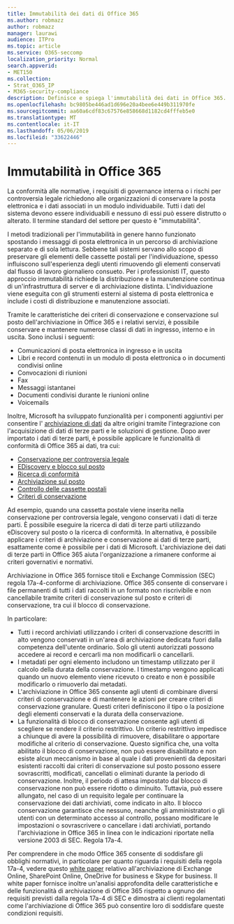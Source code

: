 ```yaml
---
title: Immutabilità dei dati di Office 365
ms.author: robmazz
author: robmazz
manager: laurawi
audience: ITPro
ms.topic: article
ms.service: O365-seccomp
localization_priority: Normal
search.appverid:
- MET150
ms.collection:
- Strat_O365_IP
- M365-security-compliance
description: Definisce e spiega l'immutabilità dei dati in Office 365.
ms.openlocfilehash: bc9805be446ad1d696e20a4bee6e449b311970fe
ms.sourcegitcommit: aa60a6cdf83c67576e858668d1182cd4fffeb5e0
ms.translationtype: MT
ms.contentlocale: it-IT
ms.lasthandoff: 05/06/2019
ms.locfileid: "33622446"
---
```

# <a name="immutability-in-office-365"></a>Immutabilità in Office 365

La conformità alle normative, i requisiti di governance interna o i rischi per controversia legale richiedono alle organizzazioni di conservare la posta elettronica e i dati associati in un modulo individuabile. Tutti i dati del sistema devono essere individuabili e nessuno di essi può essere distrutto o alterato. Il termine standard del settore per questo è "immutabilità".

I metodi tradizionali per l'immutabilità in genere hanno funzionato spostando i messaggi di posta elettronica in un percorso di archiviazione separato e di sola lettura. Sebbene tali sistemi servano allo scopo di preservare gli elementi delle cassette postali per l'individuazione, spesso influiscono sull'esperienza degli utenti rimuovendo gli elementi conservati dal flusso di lavoro giornaliero consueto. Per i professionisti IT, questo approccio immutabilità richiede la distribuzione e la manutenzione continua di un'infrastruttura di server e di archiviazione distinta. L'individuazione viene eseguita con gli strumenti esterni al sistema di posta elettronica e include i costi di distribuzione e manutenzione associati.

Tramite le caratteristiche dei criteri di conservazione e conservazione sul posto dell'archiviazione in Office 365 e i relativi servizi, è possibile conservare e mantenere numerose classi di dati in ingresso, interno e in uscita. Sono inclusi i seguenti:

- Comunicazioni di posta elettronica in ingresso e in uscita
- Libri e record contenuti in un modulo di posta elettronica o in documenti condivisi online
- Convocazioni di riunioni
- Fax
- Messaggi istantanei
- Documenti condivisi durante le riunioni online
- Voicemails

Inoltre, Microsoft ha sviluppato funzionalità per i componenti aggiuntivi per consentire l' [archiviazione di dati](https://support.office.com/article/Archiving-third-party-data-in-Office-365-0ce338d5-3666-4a18-86ab-c6910ff408cc) da altre origini tramite l'integrazione con l'acquisizione di dati di terze parti e le soluzioni di gestione. Dopo aver importato i dati di terze parti, è possibile applicare le funzionalità di conformità di Office 365 ai dati, tra cui:

- [Conservazione per controversia legale](create-a-litigation-hold.md)
- [EDiscovery e blocco sul posto](manage-legal-investigations.md)
- [Ricerca di conformità](search-for-content.md)
- [Archiviazione sul posto](enable-archive-mailboxes.md)
- [Controllo delle cassette postali](enable-mailbox-auditing.md)
- [Criteri di conservazione](retention-policies.md)

Ad esempio, quando una cassetta postale viene inserita nella conservazione per controversia legale, vengono conservati i dati di terze parti. È possibile eseguire la ricerca di dati di terze parti utilizzando eDiscovery sul posto o la ricerca di conformità. In alternativa, è possibile applicare i criteri di archiviazione e conservazione ai dati di terze parti, esattamente come è possibile per i dati di Microsoft. L'archiviazione dei dati di terze parti in Office 365 aiuta l'organizzazione a rimanere conforme ai criteri governativi e normativi.

Archiviazione in Office 365 fornisce titoli e Exchange Commission (SEC) regola 17a-4-conforme di archiviazione. Office 365 consente di conservare i file permanenti di tutti i dati raccolti in un formato non riscrivibile e non cancellabile tramite criteri di conservazione sul posto e criteri di conservazione, tra cui il blocco di conservazione.

In particolare:

- Tutti i record archiviati utilizzando i criteri di conservazione descritti in alto vengono conservati in un'area di archiviazione dedicata fuori dalla competenza dell'utente ordinario. Solo gli utenti autorizzati possono accedere ai record e cercarli ma non modificarli o cancellarli.
- I metadati per ogni elemento includono un timestamp utilizzato per il calcolo della durata della conservazione. I timestamp vengono applicati quando un nuovo elemento viene ricevuto o creato e non è possibile modificarlo o rimuoverlo dai metadati.
- L'archiviazione in Office 365 consente agli utenti di combinare diversi criteri di conservazione e di mantenere le azioni per creare criteri di conservazione granulare. Questi criteri definiscono il tipo o la posizione degli elementi conservati e la durata della conservazione.
- La funzionalità di blocco di conservazione consente agli utenti di scegliere se rendere il criterio restrittivo. Un criterio restrittivo impedisce a chiunque di avere la possibilità di rimuovere, disabilitare o apportare modifiche al criterio di conservazione. Questo significa che, una volta abilitato il blocco di conservazione, non può essere disabilitato e non esiste alcun meccanismo in base al quale i dati provenienti da depositari esistenti raccolti dai criteri di conservazione sul posto possono essere sovrascritti, modificati, cancellati o eliminati durante la periodo di conservazione. Inoltre, il periodo di attesa impostato dal blocco di conservazione non può essere ridotto o diminuito. Tuttavia, può essere allungato, nel caso di un requisito legale per continuare la conservazione dei dati archiviati, come indicato in alto. Il blocco conservazione garantisce che nessuno, neanche gli amministratori o gli utenti con un determinato accesso al controllo, possano modificare le impostazioni o sovrascrivere o cancellare i dati archiviati, portando l'archiviazione in Office 365 in linea con le indicazioni riportate nella versione 2003 di SEC. Regola 17a-4.

Per comprendere in che modo Office 365 consente di soddisfare gli obblighi normativi, in particolare per quanto riguarda i requisiti della regola 17a-4, vedere questo [white paper](https://go.microsoft.com/fwlink/?linkid=830440) relativo all'archiviazione di Exchange Online, SharePoint Online, OneDrive for business e Skype for business. Il white paper fornisce inoltre un'analisi approfondita delle caratteristiche e delle funzionalità di archiviazione di Office 365 rispetto a ognuno dei requisiti previsti dalla regola 17a-4 di SEC e dimostra ai clienti regolamentati come l'archiviazione di Office 365 può consentire loro di soddisfare queste condizioni requisiti.